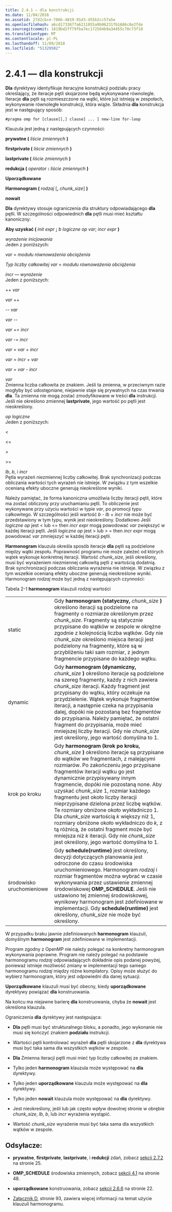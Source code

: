 ```yaml
---
title: 2.4.1 — dla konstrukcji
ms.date: 11/04/2016
ms.assetid: 27d2cbce-786b-4819-91d3-d55b2cc57a5e
ms.openlocfilehash: a6cd1733677a6211055a9b06231fb1686c8e2fde
ms.sourcegitcommit: 1819bd2ff79fba7ec172504b9a34455c70c73f10
ms.translationtype: MT
ms.contentlocale: pl-PL
ms.lasthandoff: 11/09/2018
ms.locfileid: "51329502"
---
```

# <a name="241-for-construct"></a>2.4.1 — dla konstrukcji

**Dla** dyrektywy identyfikuje iteracyjne konstrukcji podziału pracy określający, że iteracje pętli skojarzone będą wykonywane równolegle. Iteracje **dla** pętli są rozmieszczone na wątki, które już istnieją w zespołach, wykonywanie równoległe konstrukcji, która wiąże. Składnia **dla** konstrukcja jest w następujący sposób:

```
#pragma omp for [clause[[,] clause] ... ] new-line for-loop
```

Klauzula jest jedną z następujących czynności:

**prywatne (** *liście zmiennych* **)**

**firstprivate (** *liście zmiennych* **)**

**lastprivate (** *liście zmiennych* **)**

**redukcja (** *operator* **:** *liście zmiennych* **)**

**Uporządkowane**

**Harmonogram (** *rodzaj* [**,** *chunk_size*] **)**

**nowait**

**Dla** dyrektywy stosuje ograniczenia dla struktury odpowiadającego **dla** pętli. W szczególności odpowiednich **dla** pętli musi mieć kształtu kanoniczny:

**Aby uzyskać (** *init expr* **;** *b logiczne op var*; *incr expr* **)**

*wyrażenie inicjowania*<br/>
Jeden z poniższych:

*var* = *modułu równoważenia obciążenia*

*Typ liczby całkowitej var* = *modułu równoważenia obciążenia*

*incr — wyrażenie*<br/>
Jeden z poniższych:

++ *var*

*var* ++

-- *var*

*var* --

*var* += *incr*

*var* -= *incr*

*var* = *var* + *incr*

*var* = *incr* + *var*

*var* = *var* - *incr*

*var*<br/>
Zmienna liczba całkowita ze znakiem. Jeśli ta zmienna, w przeciwnym razie mogłyby być udostępniane, niejawnie staje się prywatnych na czas trwania **dla**.   Ta zmienna nie mogą zostać zmodyfikowane w treści **dla** instrukcji. Jeśli nie określono zmiennej **lastprivate**, jego wartość po pętli jest nieokreślony.

*op logiczne*<br/>
Jeden z poniższych:

\<

\<=

\>

\>=

*lb*, *b*, i *incr*<br>
Pętla wyrażeń niezmiennej liczby całkowitej. Brak synchronizacji podczas obliczania wartości tych wyrażeń nie istnieje. W związku z tym wszelkie ocenianą efekty uboczne generują nieokreślone wyniki.

Należy pamiętać, że forma kanoniczna umożliwia liczby iteracji pętli, które ma zostać obliczony przy uruchamianiu pętli. To obliczenie jest wykonywane przy użyciu wartości w typie *var*, po promocji typu całkowitego. W szczególności jeśli wartość *b* - *lb* + *incr* nie może być przedstawiony w tym typu, wynik jest nieokreślony. Dodatkowo Jeśli *logiczne op* jest < lub \<= then *incr expr* mogą powodować *var* zwiększyć w każdej iteracji pętli.   Jeśli *logiczne op* jest > lub > = then *incr expr* mogą powodować *var* zmniejszyć w każdej iteracji pętli.

**Harmonogram** klauzula określa sposób iteracje **dla** pętli są podzielone między wątki zespołu. Poprawność programu nie może zależeć od których wątek wykonuje konkretnej iteracji. Wartość *chunk_size*, jeśli określony, musi być wyrażeniem niezmiennej całkowitą pętli z wartością dodatnią. Brak synchronizacji podczas obliczania wyrażenia nie istnieje. W związku z tym wszelkie ocenianą efekty uboczne generują nieokreślone wyniki. Harmonogram *rodzaj* może być jedną z następujących czynności:

Tabela 2-1 **harmonogram** klauzuli *rodzaj* wartości

|||
|-|-|
|static|Gdy **harmonogram (statyczny,** *chunk_size* **)** określono iteracji są podzielone na fragmenty o rozmiarze określonym przez *chunk_size*. Fragmenty są statycznie przypisane do wątków w zespole w okrężne zgodnie z kolejnością liczba wątków. Gdy nie *chunk_size* określono miejsca iteracji jest podzielony na fragmenty, które są w przybliżeniu taki sam rozmiar, z jednym fragmencie przypisane do każdego wątku.|
|dynamic|Gdy **harmonogram (dynamiczny,** *chunk_size* **)** określono iteracje są podzielone na szereg fragmenty, każdy z nich zawiera *chunk_size* iteracji. Każdy fragment jest przypisany do wątku, który oczekuje na przydzielenie. Wątek wykonuje fragmentów iteracji, a następnie czeka na przypisania dalej, dopóki nie pozostaną bez fragmentów do przypisania. Należy pamiętać, że ostatni fragment do przypisania, może mieć mniejszej liczby iteracji. Gdy nie *chunk_size* jest określony, jego wartość domyślna to 1.|
|krok po kroku|Gdy **harmonogram (krok po kroku,** *chunk_size* **)** określono iteracje są przypisane do wątków we fragmentach, z malejącymi rozmiarów. Po zakończeniu jego przypisane fragmentów iteracji wątku go jest dynamicznie przypisywany innym fragmencie, dopóki nie pozostaną none. Aby uzyskać *chunk_size* 1, rozmiar każdego fragmentu jest około liczby iteracji nieprzypisane dzielona przez liczbę wątków. Te rozmiary obniżone około wykładniczo 1. Dla *chunk_size* wartością *k* większy niż 1, rozmiary obniżone około wykładniczo do *k*, z tą różnicą, że ostatni fragment może być mniejsza niż  *k* iteracji. Gdy nie *chunk_size* jest określony, jego wartość domyślna to 1.|
|środowisko uruchomieniowe|Gdy **schedule(runtime)** jest określony, decyzji dotyczących planowania jest odroczone do czasu środowiska uruchomieniowego. Harmonogram *rodzaj* i rozmiar fragmentów można wybrać w czasie wykonywania przez ustawienie zmiennej środowiskowej **OMP_SCHEDULE**. Jeśli nie ustawiono tej zmiennej środowiskowej, wynikowy harmonogram jest zdefiniowane w implementacji. Gdy **schedule(runtime)** jest określony, *chunk_size* nie może być określony.|

W przypadku braku jawnie zdefiniowanych **harmonogram** klauzuli, domyślnym **harmonogram** jest zdefiniowane w implementacji.

Program zgodny z OpenMP nie należy polegać na konkretny harmonogram wykonywania poprawne. Program nie należy polegać na podstawie harmonogramu *rodzaj* odpowiadających dokładnie opis podanej powyżej, ponieważ istnieje możliwość zmiany w implementacji tego samego harmonogramu *rodzaj* między różne kompilatory. Opisy może służyć do wybierz harmonogram, który jest odpowiedni dla danej sytuacji.

**Uporządkowane** klauzuli musi być obecny, kiedy **uporządkowane** dyrektywy powiązać **dla** konstruowania.

Na końcu ma niejawne barierę **dla** konstruowania, chyba że **nowait** jest określona klauzula.

Ograniczenia **dla** dyrektywy jest następująca:

- **Dla** pętli musi być strukturalnego bloku, a ponadto, jego wykonanie nie musi się kończyć znakiem **podziału** instrukcji.

- Wartości pętli kontrolować wyrażeń **dla** pętli skojarzone z **dla** dyrektywa musi być taka sama dla wszystkich wątków w zespole.

- **Dla** Zmienna iteracji pętli musi mieć typ liczby całkowitej ze znakiem.

- Tylko jeden **harmonogram** klauzula może występować na **dla** dyrektywy.

- Tylko jeden **uporządkowane** klauzula może występować na **dla** dyrektywy.

- Tylko jeden **nowait** klauzula może występować na **dla** dyrektywy.

- Jest nieokreślony, jeśli lub jak często wpływ dowolnej stronie w obrębie *chunk_size*, *lb*, *b*, lub *incr* wyrażenia wystąpić.

- Wartość *chunk_size* wyrażenie musi być taka sama dla wszystkich wątków w zespole.

## <a name="cross-references"></a>Odsyłacze:

- **prywatne**, **firstprivate**, **lastprivate**, i **redukcji** zdań, zobacz [sekcji 2.7.2](../../parallel/openmp/2-7-2-data-sharing-attribute-clauses.md) na stronie 25.

- **OMP_SCHEDULE** środowiska zmiennych, zobacz [sekcji 4.1](../../parallel/openmp/4-1-omp-schedule.md) na stronie 48.

- **uporządkowane** konstruowania, zobacz [sekcji 2.6.6](../../parallel/openmp/2-6-6-ordered-construct.md) na stronie 22.

- [Załącznik D](../../parallel/openmp/d-using-the-schedule-clause.md), stronie 93, zawiera więcej informacji na temat użycie klauzuli harmonogramu.